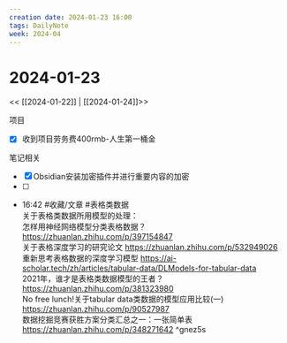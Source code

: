 ```yaml
---
creation date: 2024-01-23 16:00
tags: DailyNote
week: 2024-04
---
```


# 2024-01-23

<< [[2024-01-22]] | [[2024-01-24]]>>

项目
- [x] 收到项目劳务费400rmb-人生第一桶金

笔记相关
- [x] Obsidian安装加密插件并进行重要内容的加密
- [ ] 

- 16:42 #收藏/文章 #表格类数据<br>关于表格类数据所用模型的处理：<br>怎样用神经网络模型分类表格数据？ https://zhuanlan.zhihu.com/p/397154847<br>关于表格深度学习的研究论文 https://zhuanlan.zhihu.com/p/532949026<br>重新思考表格数据的深度学习模型 https://ai-scholar.tech/zh/articles/tabular-data/DLModels-for-tabular-data<br>2021年，谁才是表格类数据模型的王者？ https://zhuanlan.zhihu.com/p/381323980<br>No free lunch!关于tabular data类数据的模型应用比较(一) https://zhuanlan.zhihu.com/p/90527987<br>数据挖掘竞赛获胜方案分类汇总之一：一张简单表 https://zhuanlan.zhihu.com/p/348271642 ^gnez5s